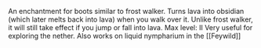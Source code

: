 An enchantment for boots similar to frost walker. Turns lava into obsidian (which later melts back into lava) when you walk over it. Unlike frost walker, it will still take effect if you jump or fall into lava.
Max level: II
Very useful for exploring the nether.
Also works on liquid nympharium in the [[Feywild]]